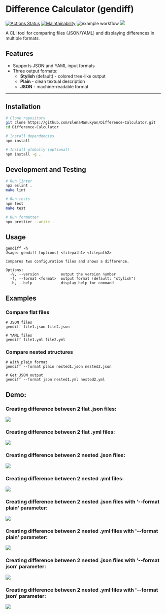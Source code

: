 # Difference Calculator (gendiff)   

[![Actions Status](https://github.com/SierraMoiseevna/frontend-project-46/actions/workflows/hexlet-check.yml/badge.svg)](https://github.com/SierraMoiseevna/frontend-project-46/actions)
[![Maintainability](https://api.codeclimate.com/v1/badges/c6b14fa220654c350868/maintainability)](https://codeclimate.com/github/ElenaManukyan/frontend-project-46/maintainability)
![example workflow](https://github.com/ElenaManukyan/frontend-project-46/actions/workflows/gendiff.yml/badge.svg)
<a href="https://codeclimate.com/github/ElenaManukyan/frontend-project-46/test_coverage"><img src="https://api.codeclimate.com/v1/badges/c6b14fa220654c350868/test_coverage" /></a>

A CLI tool for comparing files (JSON/YAML) and displaying differences in multiple formats.

## Features

- Supports JSON and YAML input formats
- Three output formats:
  - **Stylish** (default) - colored tree-like output
  - **Plain** - clean textual description
  - **JSON** - machine-readable format

---

## Installation

```bash
# Clone repository
git clone https://github.com/ElenaManukyan/Difference-Calculator.git
cd Difference-Calculator

# Install dependencies
npm install

# Install globally (optional)
npm install -g .
```

## Development and Testing
```bash
# Run linter
npx eslint .
make lint

# Run tests
npm test
make test

# Run formatter
npx prettier --write .
```  

## Usage
```
gendiff -h
Usage: gendiff [options] <filepath1> <filepath2>

Compares two configuration files and shows a difference.

Options:
  -V, --version          output the version number
  -f, --format <format>  output format (default: "stylish")
  -h, --help             display help for command
```  
## Examples
### Compare flat files
```
# JSON files
gendiff file1.json file2.json

# YAML files
gendiff file1.yml file2.yml
```  
### Compare nested structures
```
# With plain format
gendiff --format plain nested1.json nested2.json

# Get JSON output
gendiff --format json nested1.yml nested2.yml
```

## Demo:
### Creating difference between 2 flat .json files:
<a href="https://asciinema.org/a/wFWF5AqXjojXDuEojlMvfCECk" target="_blank"><img src="https://asciinema.org/a/wFWF5AqXjojXDuEojlMvfCECk.svg" /></a>
### Creating difference between 2 flat .yml files:
<a href="https://asciinema.org/a/q4Xka24rRLdQ9zNwl9homl9IH" target="_blank"><img src="https://asciinema.org/a/q4Xka24rRLdQ9zNwl9homl9IH.svg" /></a>
### Creating difference between 2 nested .json files:
<a href="https://asciinema.org/a/Zw9pZ5YBVlFb0yrgsWjRLlTqx" target="_blank"><img src="https://asciinema.org/a/Zw9pZ5YBVlFb0yrgsWjRLlTqx.svg" /></a>
### Creating difference between 2 nested .yml files:
<a href="https://asciinema.org/a/AhsxXTzZ2hWLuwpTFB6UJZY3g" target="_blank"><img src="https://asciinema.org/a/AhsxXTzZ2hWLuwpTFB6UJZY3g.svg" /></a>
### Creating difference between 2 nested .json files with '--format plain' parameter:
<a href="https://asciinema.org/a/Hpy9BeZuExat5NBKhNcTEIg5h" target="_blank"><img src="https://asciinema.org/a/Hpy9BeZuExat5NBKhNcTEIg5h.svg" /></a>
### Creating difference between 2 nested .yml files with '--format plain' parameter:
<a href="https://asciinema.org/a/jgRLQdWb2JdAEqMMVm82GMWvj" target="_blank"><img src="https://asciinema.org/a/jgRLQdWb2JdAEqMMVm82GMWvj.svg" /></a>
### Creating difference between 2 nested .json files with '--format json' parameter:
<a href="https://asciinema.org/a/NoEleeTrbm6oqmjppzvpS4rwm" target="_blank"><img src="https://asciinema.org/a/NoEleeTrbm6oqmjppzvpS4rwm.svg" /></a>
### Creating difference between 2 nested .yml files with '--format json' parameter:
<a href="https://asciinema.org/a/5y4XCnqantyqQO5YPWFjxBdAW" target="_blank"><img src="https://asciinema.org/a/5y4XCnqantyqQO5YPWFjxBdAW.svg" /></a>
